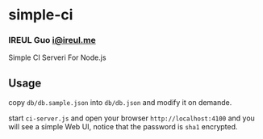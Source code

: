 simple-ci
=========
### IREUL Guo <i@ireul.me>

Simple CI Serveri For Node.js

## Usage

copy `db/db.sample.json` into `db/db.json` and modify it on demande.   

start `ci-server.js` and open your browser `http://localhost:4100` and you will see a simple Web UI, notice that the password is `sha1` encrypted.   

